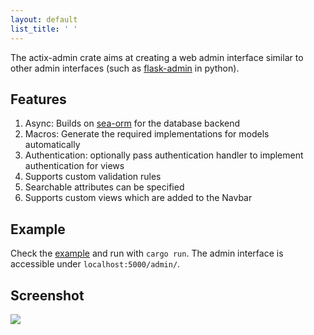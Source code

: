 ```yaml
---
layout: default
list_title: ' '
---
```


The actix-admin crate aims at creating a web admin interface similar to other admin interfaces (such as [flask-admin](https://github.com/flask-admin/flask-admin) in python).

## Features
1. Async: Builds on [sea-orm](https://crates.io/crates/sea-orm) for the database backend
2. Macros: Generate the required implementations for models automatically
3. Authentication: optionally pass authentication handler to implement authentication for views
4. Supports custom validation rules
5. Searchable attributes can be specified
6. Supports custom views which are added to the Navbar

## Example

Check the [example](https://github.com/mgugger/actix-admin/tree/main/example) and run with ```cargo run```. The admin interface is accessible under ```localhost:5000/admin/```.

## Screenshot

<img src="https://raw.githubusercontent.com/mgugger/actix-admin/main/static/Screenshot.png"/>